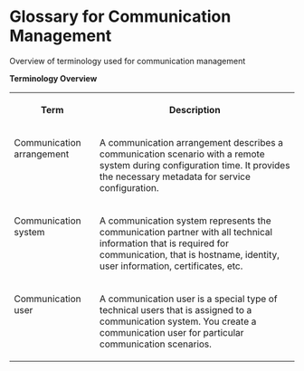 <!-- loio3248fff923894c94a9b2fbb82dff4943 -->

# Glossary for Communication Management

Overview of terminology used for communication management



**Terminology Overview**


<table>
<tr>
<th valign="top">

Term



</th>
<th valign="top">

Description



</th>
</tr>
<tr>
<td valign="top">

Communication arrangement



</td>
<td valign="top">

A communication arrangement describes a communication scenario with a remote system during configuration time. It provides the necessary metadata for service configuration.



</td>
</tr>
<tr>
<td valign="top">

Communication system



</td>
<td valign="top">

A communication system represents the communication partner with all technical information that is required for communication, that is hostname, identity, user information, certificates, etc.



</td>
</tr>
<tr>
<td valign="top">

Communication user



</td>
<td valign="top">

A communication user is a special type of technical users that is assigned to a communication system. You create a communication user for particular communication scenarios.



</td>
</tr>
</table>

